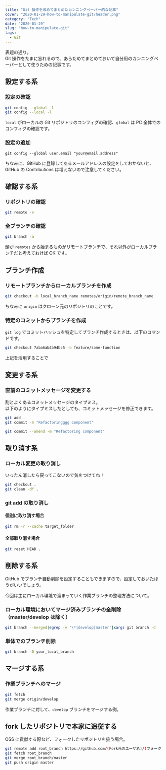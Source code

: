 ```yaml
---
title: "Git 操作を改めてまとめたカンニングペーパー的な記事"
cover: "2020-01-29-how-to-manipulate-git/header.png"
category: "Tech"
date: "2020-01-29"
slug: "how-to-manipulate-git"
tags:
  - Git
---
```


表題の通り。  
Git 操作をたまに忘れるので、あらためてまとめておいて自分用のカンニングペーパーとして使うための記事です。

## 設定する系

### 設定の確認

```bash
git config --global -l
git config --local -l
```

`local` がローカルの Git リポジトリのコンフィグの確認、`global` は PC 全体でのコンフィグの確認です。

### 設定の追加

```
git config --global user.email "your@email.address"
```

ちなみに、GitHub に登録してあるメールアドレスの設定をしておかないと、GitHub の Contributions は増えないので注意してください。

## 確認する系

### リポジトリの確認

```bash
git remote -v
```

### 全ブランチの確認

```bash
git branch -a
```

頭が `remotes` から始まるものがリモートブランチで、それ以外がローカルブランチだと考えておけば OK です。

## ブランチ作成

### リモートブランチからローカルブランチを作成

```bash
git checkout -b local_branch_name remotes/origin/remote_branch_name
```

ちなみに `origin` はクローン元のリポジトリのことです。

### 特定のコミットからブランチを作成

`git log` でコミットハッシュを特定してブランチ作成するときは、以下のコマンドです。

```bash
git checkout 7aba6ab4b94bc5 -b feature/some-function
```

上記を活用することで

## 変更する系

### 直前のコミットメッセージを変更する

割とよくあるコミットメッセージのタイプミス。  
以下のようにタイプミスしたとしても、コミットメッセージを修正できます。

```bash
git add .
git commit -m "Refactoringggg component"

git commit --amend -m "Refactoring component"
```

## 取り消す系

### ローカル変更の取り消し

いったん消したら戻ってこないので気をつけてね！

```bash
git checkout .
git clean -df .
```

### git add の取り消し

#### 個別に取り消す場合

```bash
git rm -r --cache target_folder
```

#### 全部取り消す場合

```bash
git reset HEAD .
```

## 削除する系

GitHub でブランチ自動削除を設定することもできますので、設定しておいたほうがいいでしょう。

今回は主にローカル環境で溜まっていく作業ブランチの整理方法について。

### ローカル環境においてマージ済みブランチの全削除（master/develop は除く）

```bash
git branch --merged|egrep -v '\*|develop|master'|xargs git branch -d
```

### 単体でのブランチ削除

```bash
git branch -D your_local_branch
```

## マージする系

### 作業ブランチへのマージ

```bash
git fetch
git merge origin/develop
```

作業ブランチに対して、`develop` ブランチをマージする例。

## fork したリポジトリで本家に追従する

OSS に貢献する際など、フォークしたリポジトリを扱う場合。

```bash
git remote add root_branch https://github.com/(Fork元のユーザ名)/(フォークしたいリポジトリ.git)
git fetch root_branch
git merge root_branch/master
git push origin master
```
